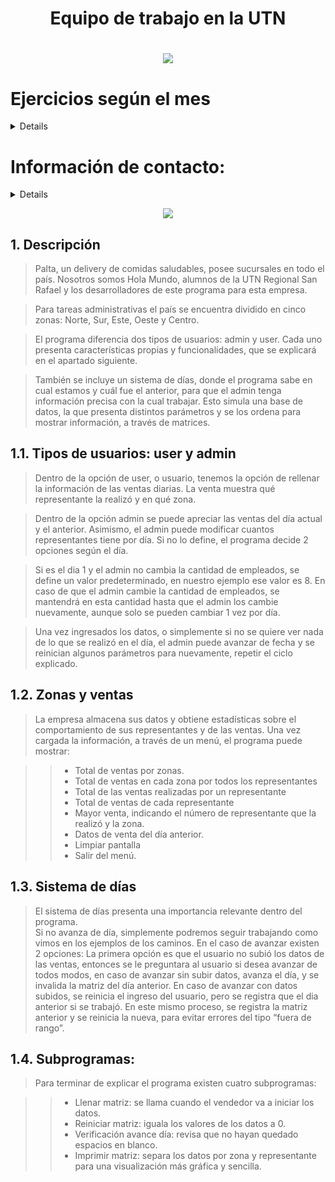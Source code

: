 <h1 align="center">Equipo de trabajo en la UTN<h1/>

<p align="center">
<img src="https://user-images.githubusercontent.com/92409193/196237446-707e6016-bfde-4e8c-9fec-17e76289338a.png">
</p>

# Ejercicios según el mes 
<details>
    <sumary><b> Asistencia octubre: </b></sumary><br/>
    <ul>
    <li> Carlos Gustavo Ortiz - Laboratorio II - Clase 9 - “Clase aritmética: resta, multiplicación y división” </li>
<li></li>
    </ul>
</details>

# Información de contacto: 

<details>
    <sumary><b>Gustavo Ortiz</b></sumary><br/>
    <ul>
    <li>[linkedin](https://www.linkedin.com/feed/?midToken=AQFRMDW-2-iFPQ&midSig=1_DcMyS90Jaqc1&trk=eml-email_notification_single_search_appearance_01-header-14-home&trkEmail=eml-email_notification_single_search_appearance_01-header-14-home-null-evrdhn%7El16c7rij%7E7t-null-neptune%2Ffeed)</li>
<li></li>
    </ul>
</details>

<p align="center">
<img src="https://user-images.githubusercontent.com/92409193/196229657-22fea5ad-b235-4123-98de-68f40200b6af.gif">
</p>


## **1. Descripción**
    
> Palta, un delivery de comidas saludables, posee sucursales en todo el país. Nosotros somos Hola Mundo, alumnos de la UTN Regional San Rafael y los desarrolladores de este programa para esta empresa. 
    
> Para tareas administrativas el país se encuentra dividido en cinco zonas: Norte, Sur, Este, Oeste y Centro.  
    
> El programa diferencia dos tipos de usuarios: admin y user. Cada uno presenta características propias y funcionalidades, que se explicará en el apartado siguiente. 
    
> También se incluye un sistema de días, donde el programa sabe en cual estamos y cuál fue el anterior, para que el admin tenga información precisa con la cual trabajar. Esto simula una base de datos, la que presenta distintos parámetros y se los ordena para mostrar información, a través de matrices.
  
## **1.1. Tipos de usuarios: user y admin**
    
> Dentro de la opción de user, o usuario, tenemos la opción de rellenar la información de las ventas diarias. La venta muestra qué representante la realizó y en qué zona. 
    
> Dentro de la opción admin se puede apreciar las ventas del día actual y el anterior. Asimismo, el admin puede modificar cuantos representantes tiene por día. Si no lo define, el programa decide 2 opciones según el día. 
    
> Si es el dia 1 y el admin no cambia la cantidad de empleados, se define un valor predeterminado, en nuestro ejemplo ese valor es 8.
> En caso de que el admin cambie la cantidad de empleados, se mantendrá en esta cantidad hasta que el admin los cambie nuevamente, aunque solo se pueden cambiar 1 vez por día.
    
> Una vez ingresados los datos, o simplemente si no se quiere ver nada de lo que se realizó en el día, el admin puede avanzar de fecha y se reinician algunos parámetros para nuevamente, repetir el ciclo explicado.

## **1.2. Zonas y ventas**
    
> La empresa almacena sus datos y obtiene estadísticas sobre el comportamiento de sus representantes y de las ventas. Una vez cargada la información, a través de un menú, el programa puede mostrar:

> > * Total de ventas por zonas.
> > * Total de ventas en cada zona por todos los representantes
> > * Total de las ventas realizadas por un representante 
> > * Total de ventas de cada representante 
> > * Mayor venta, indicando el número de representante que la realizó y la zona.
> > * Datos de venta del día anterior.
> > * Limpiar pantalla
> > * Salir del menú.

## **1.3. Sistema de días**
    
> El sistema de días presenta una importancia relevante dentro del programa.  
> Si no avanza de día, simplemente podremos seguir trabajando como vimos en los ejemplos de los caminos. 
> En el caso de avanzar existen 2 opciones:
> La primera opción es que el usuario no subió los datos de las ventas, entonces se le preguntara al usuario si desea avanzar de todos modos, en caso de avanzar sin subir datos, avanza el día, y se invalida la matriz del día anterior.
> En caso de avanzar con datos subidos, se reinicia el ingreso del usuario, pero se registra que el dia anterior si se trabajó. En este mismo proceso, se registra la matriz anterior y se reinicia la nueva, para evitar errores del tipo “fuera de rango”.

## **1.4. Subprogramas:**
    
> Para terminar de explicar el programa existen cuatro subprogramas:

> > * Llenar matriz: se llama cuando el vendedor va a iniciar los datos.
> > * Reiniciar matriz: iguala los valores de los datos a 0. 
> > * Verificación avance día: revisa que no hayan quedado espacios en blanco. 
> > * Imprimir matriz: separa los datos por zona y representante para una visualización más gráfica y sencilla.
